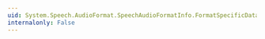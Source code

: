 ```yaml
---
uid: System.Speech.AudioFormat.SpeechAudioFormatInfo.FormatSpecificData
internalonly: False
---
```

